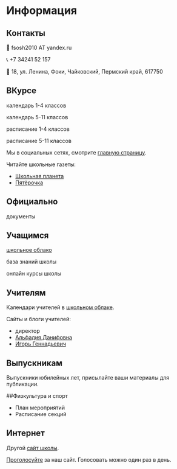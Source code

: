 # Информация

## Контакты

:e-mail: fsosh2010 AT yandex.ru

:telephone_receiver: +7 34241 52 157

:incoming_envelope: 18, ул. Ленина, Фоки, Чайковский, Пермский край, 617750

## ВКурсе

календарь 1-4 классов

календарь 5-11 классов

расписание 1-4 классов

расписание 5-11 классов

Мы в социальных сетях, смотрите [главную страницу](http://fokischool.org).

Читайте школьные газеты:

- [Школьная планета](http://planetfokischool.blogspot.ru/?view=magazine)
- [Пятёрочка](http://fiveismagazine.blogspot.ru)

## Официально

документы

## Учащимся

[школьное облако](https://docs.google.com/a/fokischool.org)

база знаний школы

онлайн курсы школы

## Учителям

Календари учителей в [школьном облаке](https://docs.google.com/a/fokischool.org).

Сайты и блоги учителей:

- директор
- [Альфадия Данифовна](http://about.me/alfadia/)
- [Игорь Геннадьевич](https://www.vizify.com/igor-naumov)

## Выпускникам

Выпускники юбилейных лет, присылайте ваши материалы для публикации.

##Физкультура и спорт

- План мероприятий
- Расписание секций

## Интернет

Другой [сайт школы](http://fokinder.ru/).

[Проголосуйте](http://edu-top.ru/vote.php?id=39291) за наш сайт. Голосовать можно один раз в день.
